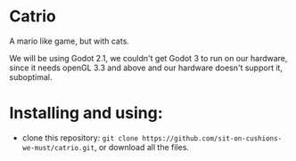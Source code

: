 # Catrio
A mario like game, but with cats.

We will be using Godot 2.1, we couldn't get Godot 3 to run on our hardware, since it needs openGL 3.3 and above and our hardware doesn't support it, suboptimal.

# Installing and using:

* clone this repository: `git clone https://github.com/sit-on-cushions-we-must/catrio.git`, 
or download all the files.


